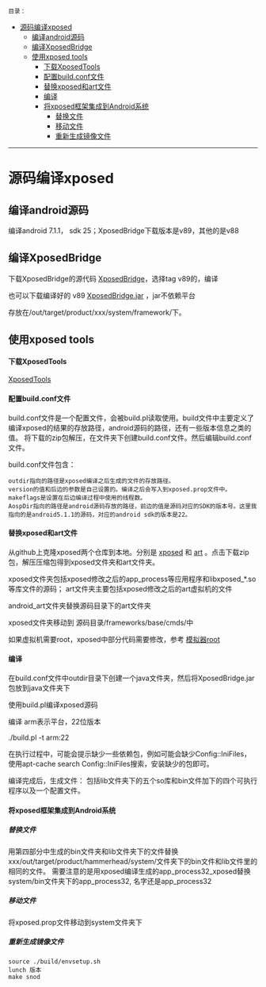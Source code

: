 `目录：`
- [源码编译xposed](#b780d7853749cc4834e213997efde8f1)
  - [编译android源码](#50b51e10a59c1e52ced2f2717c473f0d)
  - [编译XposedBridge](#33acd2ce7824a83c6fe59a7e6002f326)
  - [使用xposed tools](#1d4be69ccc727d2a32730d5ed88c1473)
      - [下载XposedTools](#56d68943d22e86f57c0bf90f623cea11)
      - [配置build.conf文件](#2bad87b60d1edf183aea491b858e1813)
      - [替换xposed和art文件](#4da943807bd4f9777f5df23808e84760)
      - [编译](#38e956ced3d258de195759cc9f7bf527)
      - [将xposed框架集成到Android系统](#bca7bc9d14192ede7d83b70ff5ac4a1a)
        - [替换文件](#22e7f61591e1c09d90b2002daea6bd3f)
        - [移动文件 ](#a32c80003f81147090a7742a0959cde7)
        - [重新生成镜像文件](#d3660ac4a7388b1a3285401ae292974b)
---
# <span id="b780d7853749cc4834e213997efde8f1"/>源码编译xposed


## <span id="50b51e10a59c1e52ced2f2717c473f0d"/>编译android源码


编译android 7.1.1， sdk 25；XposedBridge下载版本是v89，其他的是v88

## <span id="33acd2ce7824a83c6fe59a7e6002f326"/>编译XposedBridge


下载XposedBridge的源代码
[XposedBridge](https://github.com/rovo89/XposedBridge)，选择tag v89的，编译

也可以下载编译好的 v89 [XposedBridge.jar](./XposedBridge.jar)
，jar不依赖平台

存放在/out/target/product/xxx/system/framework/下。

## <span id="1d4be69ccc727d2a32730d5ed88c1473"/>使用xposed tools


#### <span id="56d68943d22e86f57c0bf90f623cea11"/>下载XposedTools

[XposedTools](https://github.com/rovo89/XposedTools)

#### <span id="2bad87b60d1edf183aea491b858e1813"/>配置build.conf文件


build.conf文件是一个配置文件，会被build.pl读取使用。build文件中主要定义了编译xposed的结果的存放路径，android源码的路径，还有一些版本信息之类的值。
将下载的zip包解压，在文件夹下创建build.conf文件。然后编辑build.conf文件。

build.conf文件包含：
```
outdir指向的路径是xposed编译之后生成的文件的存放路径。
version的值和后边的参数是自己设置的。编译之后会写入到xposed.prop文件中。
makeflags是设置在后边编译过程中使用的线程数。
AospDir指向的路径是android源码存放的路径，前边的值是源码对应的SDK的版本号。这里我指向的是android5.1.1的源码，对应的android sdk的版本是22。
```

#### <span id="4da943807bd4f9777f5df23808e84760"/>替换xposed和art文件


从github上克隆xposed两个仓库到本地。分别是
[xposed](https://github.com/rovo89/Xposed/tree/v88) 和
[art](https://github.com/rovo89/android_art/tree/v88-sdk25)
。点击下载zip包，解压压缩包得到xposed文件夹和art文件夹。

xposed文件夹包括xposed修改之后的app_process等应用程序和libxposed_*.so等库文件的源码；
art文件夹主要包括xposed修改之后的art虚拟机的文件

android_art文件夹替换源码目录下的art文件夹

xposed文件夹移动到 源码目录/frameworks/base/cmds/中

如果虚拟机需要root，xposed中部分代码需要修改，参考
[模拟器root](../模拟器root.md)

#### <span id="38e956ced3d258de195759cc9f7bf527"/>编译


在build.conf文件中outdir目录下创建一个java文件夹，然后将XposedBridge.jar包放到java文件夹下

使用build.pl编译xposed源码

编译 arm表示平台，22位版本

./build.pl -t arm:22

在执行过程中，可能会提示缺少一些依赖包，例如可能会缺少Config::IniFiles，
使用apt-cache search Config::IniFiles搜索，安装缺少的包即可。

编译完成后，生成文件：
包括lib文件夹下的五个so库和bin文件加下的四个可执行程序以及一个配置文件。

#### <span id="bca7bc9d14192ede7d83b70ff5ac4a1a"/>将xposed框架集成到Android系统


##### <span id="22e7f61591e1c09d90b2002daea6bd3f"/>替换文件

用第四部分中生成的bin文件夹和lib文件夹下的文件替换xxx/out/target/product/hammerhead/system/文件夹下的bin文件和lib文件里的相同的文件。
需要注意的是用xposed编译生成的app_process32_xposed替换system/bin文件夹下的app_process32,
名字还是app_process32

##### <span id="a32c80003f81147090a7742a0959cde7"/>移动文件 

将xposed.prop文件移动到system文件夹下

##### <span id="d3660ac4a7388b1a3285401ae292974b"/>重新生成镜像文件


```
source ./build/envsetup.sh
lunch 版本
make snod
```







